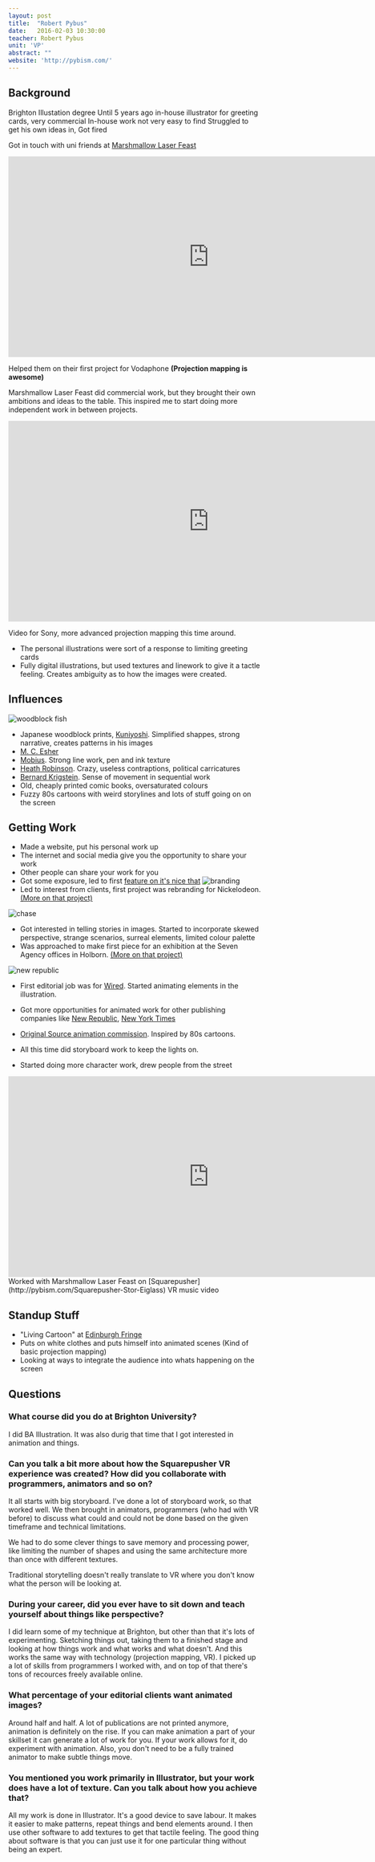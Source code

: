 ```yaml
---
layout: post
title:  "Robert Pybus"
date:   2016-02-03 10:30:00
teacher: Robert Pybus
unit: 'VP'
abstract: ""
website: 'http://pybism.com/'
---
```


## Background

Brighton Illustation degree
Until 5 years ago in-house illustrator for greeting cards, very commercial
In-house work not very easy to find
Struggled to get his own ideas in, Got fired

Got in touch with uni friends at [Marshmallow Laser Feast](http://marshmallowlaserfeast.com/)

<iframe src="https://player.vimeo.com/video/26001848?title=0&byline=0&portrait=0" width="800" height="400" frameborder="0" webkitallowfullscreen mozallowfullscreen allowfullscreen></iframe>

Helped them on their first project for Vodaphone **(Projection mapping is awesome)**

Marshmallow Laser Feast did commercial work, but they brought their own ambitions and ideas to the table. This inspired me to start doing more independent work in between projects.

<iframe src="https://player.vimeo.com/video/34021153" width="800" height="400" frameborder="0" webkitallowfullscreen mozallowfullscreen allowfullscreen></iframe>

Video for Sony, more advanced projection mapping this time around.

- The personal illustrations were sort of a response to limiting greeting cards
- Fully digital illustrations, but used textures and linework to give it a tactle feeling. Creates ambiguity as to how the images were created.

## Influences

![woodblock fish](http://www.vam.ac.uk/users/sites/default/files/e.10605-1886_27_1000.jpg)

- Japanese woodblock prints, [Kuniyoshi](https://en.wikipedia.org/wiki/Utagawa_Kuniyoshi). Simplified shappes, strong narrative, creates patterns in his images
- [M. C. Esher](https://en.wikipedia.org/wiki/M._C._Escher)
- [Mobius](https://en.wikipedia.org/wiki/Jean_Giraud). Strong line work, pen and ink texture
- [Heath Robinson](https://en.wikipedia.org/wiki/W._Heath_Robinson). Crazy, useless contraptions, political carricatures
- [Bernard Krigstein](https://en.wikipedia.org/wiki/Bernard_Krigstein). Sense of movement in sequential work
- Old, cheaply printed comic books, oversaturated colours
- Fuzzy 80s cartoons with weird storylines and lots of stuff going on on the screen

## Getting Work

- Made a website, put his personal work up
- The internet and social media give you the opportunity to share your work
- Other people can share your work for you
- Got some exposure, led to first [feature on it's nice that](http://www.itsnicethat.com/articles/rob-pybus)
![branding](http://payload179.cargocollective.com/1/1/45142/5892441/Screen%20shot%202013-06-27%20at%2021.15.41_o.png)
- Led to interest from clients, first project was rebranding for Nickelodeon. [(More on that project)](http://pybism.com/Nickelodeon)

![chase](http://payload153.cargocollective.com/1/1/45142/5361694/Chase_web_o.jpg)

- Got interested in telling stories in images. Started to incorporate skewed perspective, strange scenarios, surreal elements, limited colour palette
- Was approached to make first piece for an exhibition at the Seven Agency offices in Holborn. [(More on that project)](http://pybism.com/7x7-exhibition)

![new republic](http://payload307.cargocollective.com/1/1/45142/8448365/master-comp_03qt.gif)
- First editorial job was for [Wired](http://pybism.com/Wired-Magazine). Started animating elements in the illustration.
- Got more  opportunities for animated work for other publishing companies like [New Republic](http://pybism.com/New-Republic-Magazine), [New York Times](http://pybism.com/New-York-Times)

- [Original Source animation commission](http://pybism.com/Original-Source). Inspired by 80s cartoons.
- All this time did storyboard work to keep the lights on.
- Started doing more character work, drew people from the street

<iframe width="800" height="400" src="https://www.youtube.com/embed/6Olt-ZtV_CE" frameborder="0" allowfullscreen></iframe>
Worked with Marshmallow Laser Feast on [Squarepusher](http://pybism.com/Squarepusher-Stor-Eiglass) VR music video

## Standup Stuff

- "Living Cartoon" at [Edinburgh Fringe](http://www.heroesoffringe.com/show.asp?ShowID=3422)
- Puts on white clothes and puts himself into animated scenes (Kind of basic projection mapping)
- Looking at ways to integrate the audience into whats happening on the screen

## Questions

### What course did you do at Brighton University? 

I did BA Illustration. It was also durig that time that I got interested in animation and things.

### Can you talk a bit more about how the Squarepusher VR experience was created? How did you collaborate with programmers, animators and so on? 

It all starts with big storyboard. I've done a lot of storyboard work, so that worked well. We then brought in animators, programmers (who had with VR before) to discuss what could and could not be done based on the given timeframe and technical limitations.

We had to do some clever things to save memory and processing power, like limiting the number of shapes and using the same architecture more than once with different textures.

Traditional storytelling doesn't really translate to VR where you don't know what the person will be looking at.

### During your career, did you ever have to sit down and teach yourself about things like perspective?

I did learn some of my technique at Brighton, but other than that it's lots of experimenting. Sketching things out, taking them to a finished stage and looking at how things work and what works and what doesn't.
And this works the same way with technology (projection mapping, VR). I picked up a lot of skills from programmers I worked with, and on top of that there's tons of recources freely available online.

### What percentage of your editorial clients want animated images?

Around half and half. A lot of publications are not printed anymore, animation is definitely on the rise. If you can make animation a part of your skillset it can generate a lot of work for you. If your work allows for it, do experiment with animation.
Also, you don't need to be a fully trained animator to make subtle things move.

### You mentioned you work primarily in Illustrator, but your work does have a lot of texture. Can you talk about how you achieve that? 

All my work is done in Illustrator. It's a good device to save labour. It makes it easier to make patterns, repeat things and bend elements around. I then use other software to add textures to get that tactile feeling. The good thing about software is that you can just use it for one particular thing without being an expert.